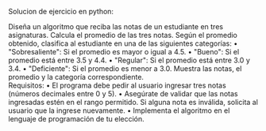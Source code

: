 Solucion de ejercicio en python: 

Diseña un algoritmo que reciba las notas de un estudiante en tres asignaturas.
Calcula el promedio de las tres notas.
Según el promedio obtenido, clasifica al estudiante en una de las siguientes categorías: 
•	"Sobresaliente": Si el promedio es mayor o igual a 4.5.
•	"Bueno": Si el promedio está entre 3.5 y 4.4.
•	"Regular": Si el promedio está entre 3.0 y 3.4.
•	"Deficiente": Si el promedio es menor a 3.0.
Muestra las notas, el promedio y la categoría correspondiente.	
Requisitos:
•	El programa debe pedir al usuario ingresar tres notas (números decimales entre 0 y 5).
•	Asegúrate de validar que las notas ingresadas estén en el rango permitido. Si alguna nota es inválida, solicita al usuario que la ingrese nuevamente.
•	Implementa el algoritmo en el lenguaje de programación de tu elección.
